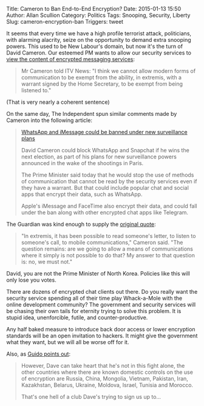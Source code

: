 Title: Cameron to Ban End-to-End Encryption?
Date: 2015-01-13 15:50
Author: Allan Scullion
Category: Politics
Tags: Snooping, Security, Liberty
Slug: cameron-encryption-ban
Triggers: tweet

It seems that every time we have a high profile terrorist attack, politicians, with alarming alacrity, seize on the opportunity to demand extra snooping powers. This used to be New Labour's domain, but now it's the turn of David Cameron. Our esteemed PM wants to allow our security services to [view the content of encrypted messaging services][indy_snoop]:

> Mr Cameron told ITV News: "I think we cannot allow modern forms of communication to be exempt from the ability, in extremis, with a warrant signed by the Home Secretary, to be exempt from being listened to."

(That is very nearly a coherent sentence)

On the same day, The Independent spun similar comments made by Cameron into the following article:

> [WhatsApp and iMessage could be banned under new surveillance plans][indy_ban]
> 
> David Cameron could block WhatsApp and Snapchat if he wins the next election, as part of his plans for new surveillance powers announced in the wake of the shootings in Paris.
>
> The Prime Minister said today that he would stop the use of methods of communication that cannot be read by the security services even if they have a warrant. But that could include popular chat and social apps that encrypt their data, such as WhatsApp.
>
>Apple's iMessage and FaceTime also encrypt their data, and could fall under the ban along with other encrypted chat apps like Telegram.

The Guardian was kind enough to supply the [original quote][guard_cuckoo]:

> "In extremis, it has been possible to read someone's letter, to listen to someone's call, to mobile communications," Cameron said. "The question remains: are we going to allow a means of communications where it simply is not possible to do that? My answer to that question is: no, we must not."

David, you are not the Prime Minister of North Korea. Policies like this will only lose you votes.

There are dozens of encrypted chat clients out there. Do you really want the security service spending all of their time play Whack-a-Mole with the online development community? The government and security services will be chasing their own tails for eternity trying to solve this problem. It is stupid idea, unenforcible, futile, and counter-productive.

Any half baked measure to introduce back door access or lower encryption standards will be an open invitation to hackers. It might give the government what they want, but we will all be worse off for it.

Also, as [Guido points out][guido]:

> However, Dave can take heart that he's not in this fight alone, the other countries where there are known domestic controls on the use of encryption are Russia, China, Mongolia, Vietnam, Pakistan, Iran, Kazakhstan, Belarus, Ukraine, Moldova, Israel, Tunisia and Morocco.
>
> That's one hell of a club Dave's trying to sign us up to...

[indy_ban]: http://www.independent.co.uk/life-style/gadgets-and-tech/news/whatsapp-and-snapchat-could-be-banned-under-new-surveillance-plans-9973035.html
[indy_snoop]:http://www.independent.co.uk/news/uk/politics/david-cameron-pledges-new-snoopers-charter-if-he-wins-election-9971379.html
[guard_cuckoo]: http://www.theguardian.com/technology/2015/jan/13/david-cameron-encrypted-messaging-apps-ban
[guido]:http://order-order.com/2015/01/13/13-other-countries-that-ban-encryption/
